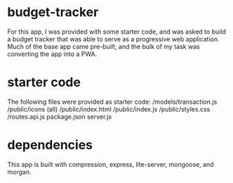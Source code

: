 # budget-tracker
For this app, I was provided with some starter code, and was asked to build a budget tracker that was able to serve as a progressive web application. Much of the base app came pre-built, and the bulk of my task was converting the app into a PWA. 

# starter code
The following files were provided as starter code:
/models/transaction.js
/public/icons (all)
/public/index.html
/public/index.js
/public/styles.css
/routes.api.js
package.json
server.js

# dependencies
This app is built with compression, express, lite-server, mongoose, and morgan.